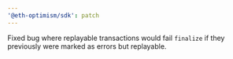 ```yaml
---
'@eth-optimism/sdk': patch
---
```


Fixed bug where replayable transactions would fail `finalize` if they previously were marked as errors but replayable.
